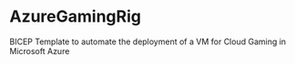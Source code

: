 # AzureGamingRig
BICEP Template to automate the deployment of a VM for Cloud Gaming in Microsoft Azure
